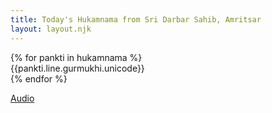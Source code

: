 ```yaml
---
title: Today's Hukamnama from Sri Darbar Sahib, Amritsar
layout: layout.njk
---
```


<section class="baani">
  {% for pankti in hukamnama %}
  <div>{{pankti.line.gurmukhi.unicode}}</div>
  {% endfor %}

  <a href="http://old.sgpc.net/hukumnama/jpeg%20hukamnama/hukamnama.mp3" target="_blank">Audio</a>

</section>